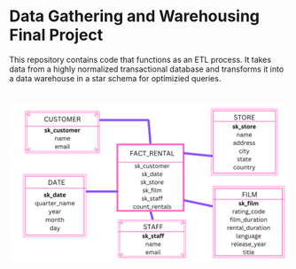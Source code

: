 # Data Gathering and Warehousing Final Project

This repository contains code that functions as an ETL process.
It takes data from a highly normalized transactional database and transforms it into a data warehouse in a star schema for optimizied queries.

# ![img](images/StarSchema.png)